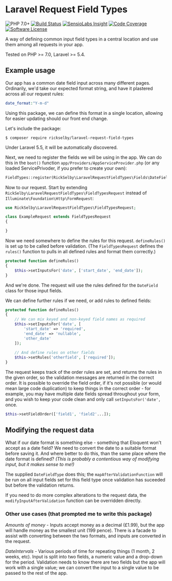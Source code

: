 # Laravel Request Field Types

![PHP 7.0+](https://img.shields.io/badge/php-7.0%2B-blue.svg)
[![Build Status](https://img.shields.io/travis/rickselby/laravel-request-field-types.svg)](https://travis-ci.org/rickselby/laravel-request-field-types)
[![SensioLabs Insight](https://img.shields.io/sensiolabs/i/065c32de-1142-4943-b5ed-b5ce6771ec8a.svg)](https://insight.sensiolabs.com/projects/065c32de-1142-4943-b5ed-b5ce6771ec8a)
[![Code Coverage](https://img.shields.io/codecov/c/github/rickselby/laravel-request-field-types.svg)](https://codecov.io/gh/rickselby/laravel-request-field-types)
[![Software License](https://img.shields.io/badge/license-MIT-brightgreen.svg)](LICENSE)

A way of defining common input field types in a central location and use them among all requests in your app.

Tested on PHP >= 7.0, Laravel >= 5.4.

## Example usage

Our app has a common date field input across many different pages. Ordinarily, we'd take our expected format string, and have it plastered across all our request rules:
  
```php
date_format:"Y-m-d"
```
  
Using this package, we can define this format in a single location, allowing for easier updating should our front end change.

Let's include the package:

    $ composer require rickselby/laravel-request-field-types
    
Under Laravel 5.5, it will be automatically discovered.

Next, we need to register the fields we will be using in the app. We can do this in the `boot()` function `app/Providers/AppServiceProvider.php` (or any loaded ServicePrivoder, if you prefer to create your own):

```php
FieldTypes::register(RickSelby\LaravelRequestFieldTypes\Fields\DateFieldType::class);
```
    
Now to our request. Start by extending `RickSelby\LaravelRequestFieldTypes\FieldTypesRequest` instead of `Illuminate\Foundation\Http\FormRequest`:

```php
use RickSelby\LaravelRequestFieldTypes\FieldTypesRequest;

class ExampleRequest extends FieldTypesRequest
{

}
```

Now we need somewhere to define the rules for this request. `defineRules()` is set up to be called before validation. (The `FieldTypesRequest` defines the `rules()` function to pulls in all defined rules and format them correctly.)

```php
protected function defineRules()
{
    $this->setInputsFor('date', ['start_date', 'end_date']);
}
```

And we're done. The request will use the rules defined for the `DateField` class for those input fields.

We can define further rules if we need, or add rules to defined fields:

```php
protected function defineRules()
{
    // We can mix keyed and non-keyed field names as required
    $this->setInputsFor('date', [
        'start_date' => 'required',
        'end_date' => 'nullable',
        'other_date'
    ]);
    
    // And define rules on other fields
    $this->setRules('otherfield', ['required']);
}
```

The request keeps track of the order rules are set, and returns the rules in the given order, so the validation
messages are returned in the correct order. It is possible to override the field order, if it's not possible
(or would mean large code duplication) to keep things in the correct order - for example, you may have
multiple date fields spread throughout your form, and you wish to keep your code clean and only call
`setInputsFor('date',` once.

```php
$this->setFieldOrder(['field1', 'field2'...]);
```

## Modifying the request data

What if our date format is something else - something that Eloquent won't accept as a date field? We need to convert the
date to a suitable format before saving it. And where better to do this, than the same place where the date format is
defined?
_(This is probably a contentious way of modifying input, but it makes sense to me!)_

The supplied `DateFieldType` does this; the `mapAfterValidationFunction` will be run on all input fields set for this
field type once validation has suceeded but before the validation returns.

If you need to do more complex alterations to the request data, the `modifyInputAfterValidation` function can be
overridden directly.

### Other use cases (that prompted me to write this package)

*Amounts of money* - Inputs accept money as a decimal (£1.99), but the app will handle money as the smallest unit (199 pence).
There is a facade to assist with converting between the two formats, and inputs are converted in the request.

*DateIntervals* - Various periods of time for repeating things (1 month, 2 weeks, etc). Input is split into two fields,
a numeric value and a drop-down for the period. Validation needs to know there are two fields but the app will work with
a single value; we can convert the input to a single value to be passed to the rest of the app.
